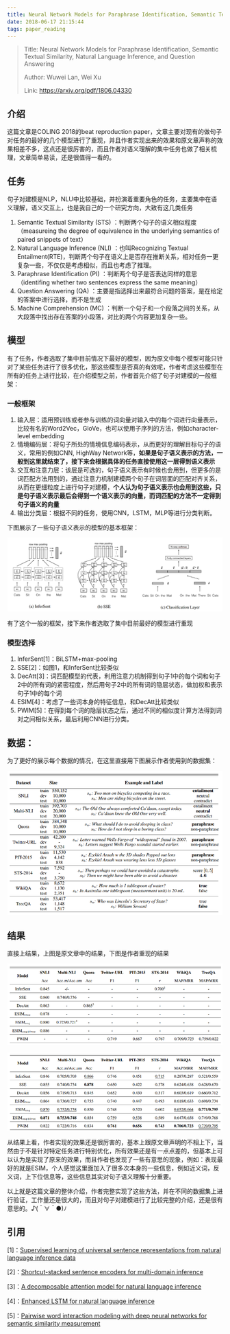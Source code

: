 ```yaml
---
title: Neural Network Models for Paraphrase Identification, Semantic Textual Similarity, Natural Language Inference, and Question Answering 
date: 2018-06-17 21:15:44
tags: paper_reading
---
```


> Title: Neural Network Models for Paraphrase Identification, Semantic Textual Similarity, Natural Language Inference, and Question Answering 
>
> Author: Wuwei Lan, Wei Xu 
>
> Link: https://arxiv.org/pdf/1806.04330

## 介绍

这篇文章是COLING 2018的beat reproduction paper，文章主要对现有的做句子对任务的最好的几个模型进行了重现，并且作者实现出来的效果和原文章声称的效果相差不多，这点还是很厉害的，而且作者对语义理解的集中任务也做了相关梳理，文章简单易读，还是很值得一看的。

## 任务

句子对建模是NLP，NLU中比较基础，并扮演着重要角色的任务，主要集中在语义理解，语义交互上，也是我自己的一个研究方向，大致有这几类任务

1. Semantic Textual Similarity (STS) ：判断两个句子的语义相似程度（measureing the degree of equivalence in the underlying semantics of paired snippets of text）
2. Natural Language Inference (NLI) ：也叫Recognizing Textual Entailment(RTE)，判断两个句子在语义上是否存在推断关系，相对任务一更复杂一些，不仅仅是考虑相似，而且也考虑了推理。
3. Paraphrase Identification (PI) ：判断两个句子是否表达同样的意思（identifing whether two sentences express the same meaning）
4. Question Answering (QA) ：主要是指选择出来最符合问题的答案，是在给定的答案中进行选择，而不是生成
5. Machine Comprehension (MC) ：判断一个句子和一个段落之间的关系，从大段落中找出存在答案的小段落，对比的两个内容更加复杂一些。

## 模型

有了任务，作者选取了集中目前情况下最好的模型，因为原文中每个模型可能只针对了某些任务进行了很多优化，那这些模型是否真的有效呢，作者考虑这些模型在所有的任务上进行比较，在介绍模型之前，作者首先介绍了句子对建模的一般框架：

### 一般框架

1. 输入层：适用预训练或者参与训练的词向量对输入中的每个词进行向量表示，比较有名的Word2Vec，GloVe，也可以使用子序列的方法，例如character-level embedding
2. 情境编码层：将句子所处的情境信息编码表示，从而更好的理解目标句子的语义，常用的例如CNN, HighWay Network等，**如果是句子语义表示的方法，一般到这里就结束了，接下来会根据具体的任务直接使用这一层得到语义表示** 
3. 交互和注意力层：该层是可选的，句子语义表示有时候也会用到，但更多的是词匹配方法用到的，通过注意力机制建模两个句子在词层面的匹配对齐关系，从而在更细粒度上进行句子对建模，**个人认为句子语义表示也会用到这些，只是句子语义表示最后会得到一个语义表示的向量，而词匹配的方法不一定得到句子语义的向量**
4. 输出分类层：根据不同的任务，使用CNN，LSTM，MLP等进行分类判断。

下图展示了一些句子语义表示的模型的基本框架：

![model structure](paper-reproduction/2018-06-17-3.PNG)

有了这个一般的框架，接下来作者选取了集中目前最好的模型进行重现

### 模型选择

1. InferSent[1]：BiLSTM+max-pooling
2. SSE[2]：如图1，和InferSent比较类似
3. DecAtt[3]：词匹配模型的代表，利用注意力机制得到句子1中的每个词和句子2中的所有词的紧密程度，然后用句子2中的所有词的隐层状态，做加权和表示句子1中的每个词
4. ESIM[4]：考虑了一些词本身的特征信息，和DecAtt比较类似
5. PWIM[5]：在得到每个词的隐层状态之后，通过不同的相似度计算方法得到词对之间相似关系，最后利用CNN进行分类。

## 数据：

为了更好的展示每个数据的情况，在这里直接用下图展示作者使用到的数据集：

![data info](paper-reproduction/2018-06-17-6.PNG)

## 结果

直接上结果，上图是原文章中的结果，下图是作者重现的结果

![origin result](paper-reproduction/2018-06-17-4.PNG)

![reproduction result](paper-reproduction/2018-06-17-5.PNG)

从结果上看，作者实现的效果还是很厉害的，基本上跟原文章声明的不相上下，当然由于不是针对特定任务进行特别优化，所有效果还是有一点点差的，但基本上可以认为是实现了原来的效果，而且作者也发现了一些有意思的现象，例如：表现最好的就是ESIM，个人感觉这里面加入了很多次本身的一些信息，例如近义词，反义词，上下位信息等，这些信息其实对句子语义理解十分重要。

以上就是这篇文章的整体介绍，作者完整实现了这些方法，并在不同的数据集上进行验证，工作量还是很大的，而且对句子对建模进行了比较完整的介绍，还是很有意思的。♪(＾∀＾●)ﾉ

## 引用

[1]：[Supervised learning of universal sentence representations from natural language inference data ](https://arxiv.org/pdf/1705.02364)

[2]：[Shortcut-stacked sentence encoders for multi-domain inference ](https://arxiv.org/pdf/1708.02312)

[3]：[A decomposable attention model for natural language inference ](https://arxiv.org/pdf/1606.01933)

[4]：[Enhanced LSTM for natural language inference ](http://www.aclweb.org/anthology/P17-1152)

[5]：[Pairwise word interaction modeling with deep neural networks for semantic similarity measurement ](http://www.aclweb.org/anthology/N16-1108)